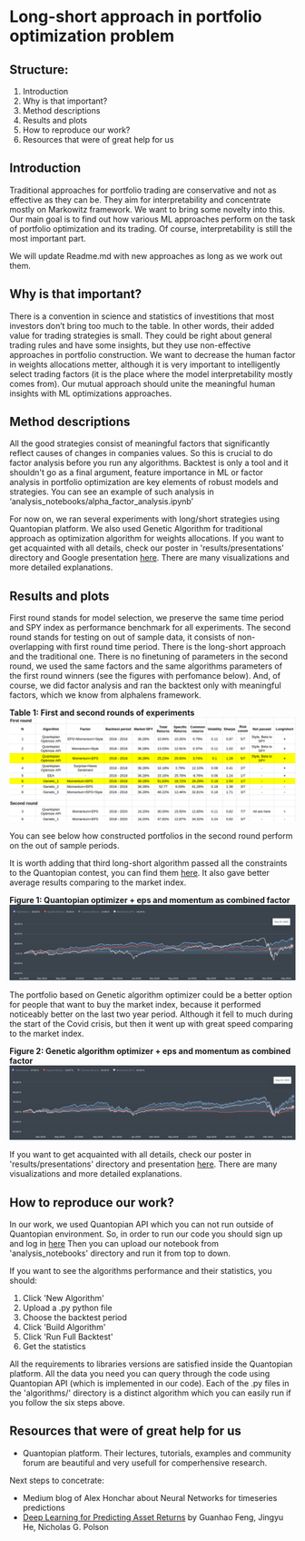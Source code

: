 # Long-short approach in portfolio optimization problem

## Structure:
1. Introduction
2. Why is that important?
3. Method descriptions
4. Results and plots
5. How to reproduce our work?
6. Resources that were of great help for us


## Introduction

Traditional approaches for portfolio trading are conservative and not as effective as they can be. They aim for interpretability and concentrate mostly on Markowitz framework. We want to bring some novelty into this. Our main goal is to find out how various ML approaches perform on the task of portfolio optimization and its trading. Of course, interpretability is still the most important part.

We will update Readme.md with new approaches as long as we work out them.

## Why is that important?

There is a convention in science and statistics of investitions that most investors don’t bring too much to the table. In other words, their added value for trading strategies is small. They could be right about general trading rules and have some insights, but they use non-effective approaches in portfolio construction. We want to decrease the human factor in weights allocations metter, although it is very important to intelligently select trading factors (it is the place where the model interpretability mostly comes from). Our mutual approach should unite the meaningful human insights with ML optimizations approaches.

## Method descriptions

All the good strategies consist of meaningful factors that significantly reflect causes of changes in companies values. So this is crucial to do factor analysis before you run any algorithms. Backtest is only a tool and it shouldn't go as a final argument, feature importance in ML or factor analysis in portfolio optimization are key elements of robust models and strategies. You can see an example of such analysis in ‘analysis_notebooks/alpha_factor_analysis.ipynb’

For now on, we ran several experiments with long/short strategies using Quantopian platform. We also used Genetic Algorithm for traditional approach as optimization algorithm for weights allocations. If you want to get acquainted with all details, check our poster in 'results/presentations' directory and Google presentation [here](https://docs.google.com/presentation/d/19knJVxAn4K7khZVep67Lgszupuyzt1Je9Mu0rliJmJ0/edit?usp=sharing). There are many visualizations and more detailed explanations.

## Results and plots

First round stands for model selection, we preserve the same time period and SPY index as performance benchmark for all experiments. The second round stands for testing on out of sample data, it consists of non-overlapping with first round time period. There is the long-short approach and the traditional one. There is no finetuning of parameters in the second round, we used the same factors and the same algorithms parameters of the first round winners (see the figures with perfomance below). And, of course, we did factor analysis and ran the backtest only with meaningful factors, which we know from alphalens framework.

**Table 1: First and second rounds of experiments**
![Results](https://github.com/adrianhryn/Portfolio-optimization/blob/master/long_short/results/results_table.png)

You can see below how constructed portfolios in the second round perform on the out of sample periods.

It is worth adding that third long-short algorithm passed all the constraints to the Quantopian contest, you can find them [here](https://www.quantopian.com/contest). It also gave better average results comparing to the market index.

**Figure 1: Quantopian optimizer + eps and momentum as combined factor**
![Figure 1](https://github.com/adrianhryn/Portfolio-optimization/blob/master/long_short/results/out_of_sample_plots/long_short_quantopian_api.png)

The portfolio based on Genetic algorithm optimizer could be a better option for people that want to buy the market index, because it performed noticeably better on the last two year period. Although it fell to much during the start of the Covid crisis, but then it went up with great speed comparing to the market index.

**Figure 2: Genetic algorithm optimizer + eps and momentum as combined factor**
![Figure 2](https://github.com/adrianhryn/Portfolio-optimization/blob/master/long_short/results/out_of_sample_plots/traditional_genetic.png)

If you want to get acquainted with all details, check our poster in 'results/presentations' directory and presentation [here](https://docs.google.com/presentation/d/19knJVxAn4K7khZVep67Lgszupuyzt1Je9Mu0rliJmJ0/edit?usp=sharing). There are many visualizations and more detailed explanations.

## How to reproduce our work?

In our work, we used Quantopian API which you can not run outside of Quantopian environment.
So, in order to run our code you should sign up and log in [here](https://www.quantopian.com/posts)
Then you can upload our notebook from 'analysis_notebooks' directory and run it from top to down.

If you want to see the algorithms performance and their statistics, you should:
1. Click 'New Algorithm'
2. Upload a .py python file
3. Choose the backtest period
4. Click 'Build Algorithm'
5. Click 'Run Full Backtest'
6. Get the statistics

All the requirements to libraries versions are satisfied inside the Quantopian platform.
All the data you need you can query through the code using Quantopian API (which is implemented in our code).
Each of the .py files in the 'algorithms/' directory is a distinct algorithm which you can easily run if you follow the six steps above.

## Resources that were of great help for us
- Quantopian platform. Their lectures, tutorials, examples and community forum are beautiful and very usefull for comperhensive research.

Next steps to concetrate:
- Medium blog of Alex Honchar about Neural Networks for timeseries predictions
- [Deep Learning for Predicting Asset Returns](https://arxiv.org/abs/1804.09314) by Guanhao Feng, Jingyu He, Nicholas G. Polson
